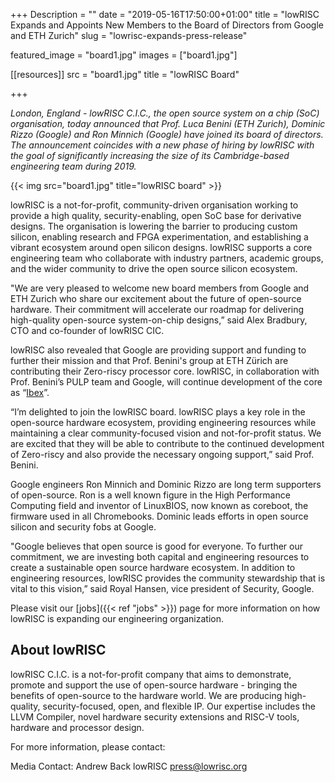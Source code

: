 +++
Description = ""
date = "2019-05-16T17:50:00+01:00"
title = "lowRISC Expands and Appoints New Members to the Board of Directors from Google and ETH Zurich"
slug = "lowrisc-expands-press-release"

featured_image = "board1.jpg"
images = ["board1.jpg"]

[[resources]]
src = "board1.jpg"
title = "lowRISC Board"

+++

_London, England - lowRISC C.I.C., the open source system on a chip (SoC)
organisation, today announced that Prof. Luca Benini (ETH Zurich), Dominic
Rizzo (Google) and Ron Minnich (Google) have joined its board of directors.
The announcement coincides with a new phase of hiring by lowRISC with the goal
of significantly increasing the size of its Cambridge-based engineering team
during 2019._

{{< img src="board1.jpg" title="lowRISC board" >}}

lowRISC is a not-for-profit, community-driven organisation working to provide
a high quality, security-enabling, open SoC base for derivative designs. The
organisation is lowering the barrier to producing custom silicon, enabling
research and FPGA experimentation, and establishing a vibrant ecosystem around
open silicon designs. lowRISC supports a core engineering team who collaborate
with industry partners, academic groups, and the wider community to drive the
open source silicon ecosystem.

"We are very pleased to welcome new board members from Google and ETH Zurich
who share our excitement about the future of open-source hardware. Their
commitment will accelerate our roadmap for delivering high-quality open-source
system-on-chip designs,” said Alex Bradbury, CTO and co-founder of lowRISC
CIC.

lowRISC also revealed that Google are providing support and funding to further
their mission and that Prof. Benini's group at ETH Zürich are contributing
their Zero-riscy processor core. lowRISC, in collaboration with Prof. Benini’s
PULP team and Google, will continue development of the core as
“[Ibex](https://github.com/lowRISC/ibex/)”.

“I’m delighted to join the lowRISC board. lowRISC plays a key role in the
open-source hardware ecosystem, providing engineering resources while
maintaining a clear community-focused vision and not-for-profit status. We are
excited that they will be able to contribute to the continued development of
Zero-riscy and also provide the necessary ongoing support,” said Prof. Benini.

Google engineers Ron Minnich and Dominic Rizzo are long term supporters of
open-source. Ron is a well known figure in the High Performance Computing
field and inventor of LinuxBIOS, now known as coreboot, the firmware used in
all Chromebooks. Dominic leads efforts in open source silicon and security
fobs at Google.

"Google believes that open source is good for everyone. To further our
commitment, we are investing both capital and engineering resources to create
a sustainable open source hardware ecosystem. In addition to engineering
resources, lowRISC provides the community stewardship that is vital to this
vision,” said Royal Hansen, vice president of Security, Google.

Please visit our [jobs]({{< ref "jobs" >}}) page for more
information on how lowRISC is expanding our engineering organization.

## About lowRISC

lowRISC C.I.C. is a not-for-profit company that aims to demonstrate, promote
and support the use of open-source hardware - bringing the benefits of
open-source to the hardware world. We are producing high-quality,
security-focused, open, and flexible IP. Our expertise includes the LLVM
Compiler, novel hardware security extensions and RISC-V tools, hardware and
processor design.

For more information, please contact:

Media Contact:
Andrew Back
lowRISC
press@lowrisc.org
